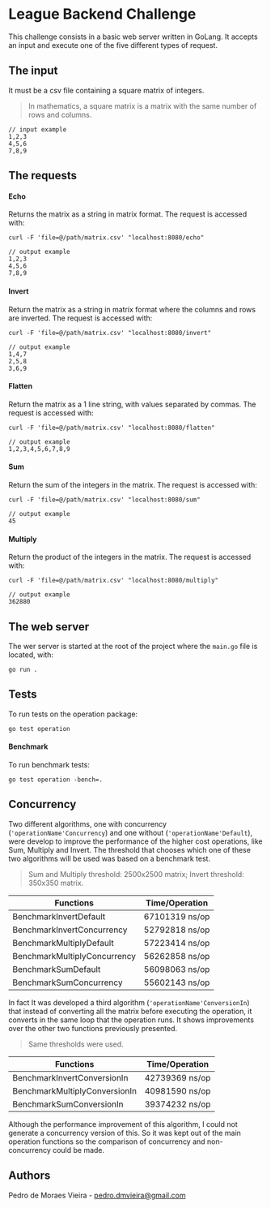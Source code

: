 # League Backend Challenge

This challenge consists in a basic web server written in GoLang. It accepts an input and execute one of the five 
different types of request.

## The input

It must be a csv file containing a square matrix of integers.
> In mathematics, a square matrix is a matrix with the same number of rows and columns.
```
// input example
1,2,3
4,5,6
7,8,9
```
## The requests

#### Echo
Returns the matrix as a string in matrix format. The request is accessed with:
```
curl -F 'file=@/path/matrix.csv' "localhost:8080/echo"

// output example
1,2,3
4,5,6
7,8,9
``` 

#### Invert
Return the matrix as a string in matrix format where the columns and rows are inverted. The request is accessed with:
```
curl -F 'file=@/path/matrix.csv' "localhost:8080/invert"

// output example
1,4,7
2,5,8
3,6,9
``` 

#### Flatten
Return the matrix as a 1 line string, with values separated by commas. The request is accessed with:
```
curl -F 'file=@/path/matrix.csv' "localhost:8080/flatten"

// output example
1,2,3,4,5,6,7,8,9
``` 

#### Sum
Return the sum of the integers in the matrix. The request is accessed with:
```
curl -F 'file=@/path/matrix.csv' "localhost:8080/sum"

// output example
45
``` 

#### Multiply
Return the product of the integers in the matrix. The request is accessed with:
```
curl -F 'file=@/path/matrix.csv' "localhost:8080/multiply"

// output example
362880
``` 

## The web server

The wer server is started at the root of the project where the `main.go` file is located, with:
```
go run .
```

## Tests
To run tests on the operation package:
```
go test operation
```
#### Benchmark
To run benchmark tests:
```
go test operation -bench=.
```

## Concurrency
Two different algorithms, one with concurrency (`'operationName'Concurrency`) and one without (`'operationName'Default`), were develop to improve the performance of the higher 
cost operations, like Sum, Multiply and Invert. The threshold that chooses which one of these two algorithms will be 
used was based on a benchmark test.
> Sum and Multiply threshold: 2500x2500 matrix; Invert threshold: 350x350 matrix.

| Functions                    | Time/Operation |
|------------------------------|----------------|
| BenchmarkInvertDefault       | 67101319 ns/op |
| BenchmarkInvertConcurrency   | 52792818 ns/op |
| BenchmarkMultiplyDefault     | 57223414 ns/op |
| BenchmarkMultiplyConcurrency | 56262858 ns/op |
| BenchmarkSumDefault          | 56098063 ns/op |
| BenchmarkSumConcurrency      | 55602143 ns/op |

In fact It was developed a third algorithm (`'operationName'ConversionIn`) that instead of converting all the matrix before 
executing the operation, it converts in the same loop that the operation runs. It shows improvements over the other two 
functions previously presented.
> Same thresholds were used.

| Functions                     | Time/Operation |
|-------------------------------|----------------|
| BenchmarkInvertConversionIn   | 42739369 ns/op |
| BenchmarkMultiplyConversionIn | 40981590 ns/op |
| BenchmarkSumConversionIn      | 39374232 ns/op |

Although the performance improvement of this algorithm, I could not generate a concurrency version of this. So it was kept 
out of the main operation functions so the comparison of concurrency and non-concurrency could be made.
## Authors
Pedro de Moraes Vieira - pedro.dmvieira@gmail.com